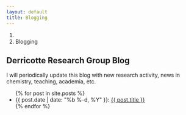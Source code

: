 ```yaml
---
layout: default
title: Blogging
---
```


<ol class="breadcrumb">
  <li><a href="/"><i class="fa fa-home"></i></a></li>
  <li class="active">Blogging</li>
</ol>

## Derricotte Research Group Blog
I will periodically update this blog with new research activity, news in chemistry, teaching, academia, etc. 

<div>
<ul>
{% for post in site.posts %}
<li>{{ post.date | date: "%b %-d, %Y" }}: <a href="{{site.baseurl}}{{ post.url }}">{{ post.title }}</a></li>
{% endfor %}
</ul>
</div>
